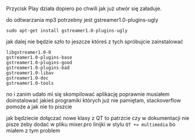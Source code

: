 Przycisk Play działa dopiero po chwili jak już utwór się załaduje.

do odtwarzania mp3 potrzebny jest gstreamer1.0-plugins-ugly
```
sudo apt-get install gstreamer1.0-plugins-ugly
```

jak dalej nie będzie szło to jeszcze któreś z tych spróbujcie zainstalować 
```
libgstreamer1.0-0
gstreamer1.0-plugins-base
gstreamer1.0-plugins-good
gstreamer1.0-plugins-bad 
gstreamer1.0-libav
gstreamer1.0-doc
gstreamer1.0-tools
```

no i zanim udało mi się skompilować aplikację poprawnie musiałem doinstalować jakieś programiki których już nie pamiętam, stackoverflow pomoże a jak nie to piszcie

jak będziecie dołączać nowe klasy z QT to patrzcie czy w dokumentacji nie pisze żeby dodać w pliku mixer.pro linijki w stylu `QT += multimedia` bo miałem z tym problem